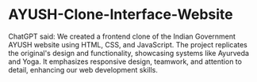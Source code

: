 # AYUSH-Clone-Interface-Website
ChatGPT said: We created a frontend clone of the Indian Government AYUSH website using HTML, CSS, and JavaScript. The project replicates the original's design and functionality, showcasing systems like Ayurveda and Yoga. It emphasizes responsive design, teamwork, and attention to detail, enhancing our web development skills.
